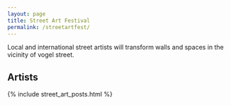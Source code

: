 ```yaml
---
layout: page
title: Street Art Festival
permalink: /streetartfest/
---
```


Local and international street artists will transform walls and spaces in the vicinity of vogel street.

## Artists

{% include street_art_posts.html %}
